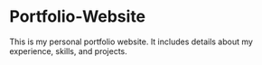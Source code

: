 # Portfolio-Website

This is my personal portfolio website. It includes details about my
experience, skills, and projects.

